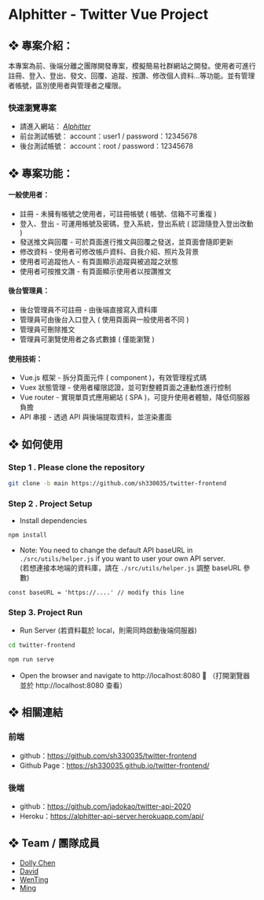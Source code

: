 # Alphitter - Twitter Vue Project

## ❖ 專案介紹：

本專案為前、後端分離之團隊開發專案，模擬簡易社群網站之開發。使用者可進行註冊、登入、登出、發文、回覆、追蹤、按讚、修改個人資料...等功能。並有管理者帳號，區別使用者與管理者之權限。

### 快速瀏覽專案
- 請進入網站： _[Alphitter](https://sh330035.github.io/twitter-frontend/)_
- 前台測試帳號： account：user1 / password：12345678
- 後台測試帳號： account：root  / password：12345678


## ❖ 專案功能：

#### 一般使用者：
* 註冊 - 未擁有帳號之使用者，可註冊帳號 ( 帳號、信箱不可重複 )
* 登入、登出 - 可運用帳號及密碼，登入系統，登出系統 ( 認證隨登入登出改動 )
* 發送推文與回覆 - 可於頁面進行推文與回覆之發送，並頁面會隨即更新
* 修改資料 - 使用者可修改帳戶資料、自我介紹、照片及背景
* 使用者可追蹤他人 - 有頁面顯示追蹤與被追蹤之狀態
* 使用者可按推文讚 - 有頁面顯示使用者以按讚推文

#### 後台管理員：
* 後台管理員不可註冊 - 由後端直接寫入資料庫
* 管理員可由後台入口登入 ( 使用頁面與一般使用者不同 )
* 管理員可刪除推文
* 管理員可瀏覽使用者之各式數據 ( 僅能瀏覽 )

#### 使用技術：

* Vue.js 框架 - 拆分頁面元件 ( component )，有效管理程式碼
* Vuex 狀態管理 - 使用者權限認證，並可對整體頁面之連動性進行控制
* Vue router - 實現單頁式應用網站 ( SPA )，可提升使用者體驗，降低伺服器負擔
* API 串接 - 透過 API 與後端提取資料，並渲染畫面



## ❖ 如何使用

### Step 1 . Please clone the repository

```bash
git clone -b main https://github.com/sh330035/twitter-frontend
```

### Step 2 . Project Setup
- Install dependencies

```bash
npm install
```

- Note: You need to change the default API baseURL in `./src/utils/helper.js` if you want to user your own API server.     
    (若想連接本地端的資料庫，請在 `./src/utils/helper.js` 調整 baseURL 參數)
    
```JS
const baseURL = 'https://....' // modify this line
```

### Step 3. Project Run

- Run Server  (若資料載於 local，則需同時啟動後端伺服器)
```bash
cd twitter-frontend
```

```bash
npm run serve
```

- Open the browser and navigate to http://localhost:8080 👀  （打開瀏覽器並於 http://localhost:8080 查看）

## ❖ 相關連結
### 前端
- github：https://github.com/sh330035/twitter-frontend
- Github Page：https://sh330035.github.io/twitter-frontend/

### 後端
- github：https://github.com/jadokao/twitter-api-2020
- Heroku：https://alphitter-api-server.herokuapp.com/api/


## ❖ Team / 團隊成員
- [Dolly Chen](https://github.com/DollyChen-CYC)
- [David](https://github.com/sh330035)
- [WenTing](https://github.com/wentingliuu)
- [Ming](https://github.com/jadokao)
